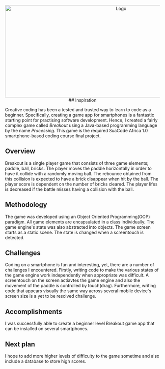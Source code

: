 <br />
<p align="center">
  <a href="https://github.com/KutuDev/Suacode-APDE-world/tree/master/myPDEworld/OOPBreakout">
    <img src="breakout.gif" alt="Logo" width="740" height="300">
  </a

<br />
## Inspiration

Creative coding has been a tested and trusted way to learn to code as a beginner. Specifically, creating a game app for smartphones is a fantastic starting point for practising software development. Hence, I created a fairly complex game called *Breakout* using a Java-based programming language by the name *Processing*. This game is the required SuaCode Africa 1.0 smartphone-based coding course final project.

## Overview

Breakout is a single player game that consists of three game elements; paddle, ball, bricks. The player moves the paddle horizontally in order to have it collide with a randomly moving ball. The rebounce obtained from this collision is expected to have a brick disappear when hit by the ball. The player score is dependent on the number of bricks cleared. The player lifes is decreased if the battle misses having a collision with the ball.

## Methodology

The game was developed using an Object Oriented Programming(OOP) paradigm. All game elements are encapsulated in a class individually. The game engine's state was also abstracted into objects. The game screen starts as a static scene. The state is changed when a screentouch is detected.

## Challenges
Coding on a smartphone is fun and interesting, yet, there are a number of challenges I encountered. Firstly, writing code to make the various states of the game engine work independently when appropriate was difficult. A screentouch on the screen actiavtes the game engine and also the movement of the paddle is controlled by touch(drag). Furthermore, writing code that appears visually the same way across several mobile device's screen size is a yet to be resolved challenge.

## Accomplishments
I was successfully able to create a beginner level Breakout game app that can be installed on several smartphones.

## Next plan
I hope to add more higher levels of difficulty to the game sometime and also include a database to store high scores.
